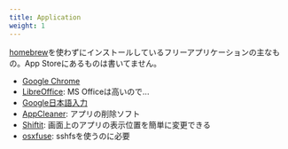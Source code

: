 ```yaml
---
title: Application
weight: 1
---
```


[homebrew](http://brew.sh/)を使わずにインストールしているフリーアプリケーションの主なもの。App Storeにあるものは書いてません。

- [Google Chrome](https://www.google.co.jp/chrome/index.html)
- [LibreOffice](https://donate.libreoffice.org/home/dl/mac-x86_64/6.0.1/ja/LibreOffice_6.0.1_MacOS_x86-64.dmg): MS Officeは高いので...
- [Google日本語入力](https://www.google.co.jp/ime/)
- [AppCleaner](https://freemacsoft.net/appcleaner/): アプリの削除ソフト
- [Shiftit](https://github.com/fikovnik/ShiftIt/releases): 画面上のアプリの表示位置を簡単に変更できる
- [osxfuse](https://osxfuse.github.io/): sshfsを使うのに必要
